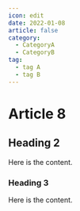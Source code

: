 ```yaml
---
icon: edit
date: 2022-01-08
article: false
category:
  - CategoryA
  - CategoryB
tag:
  - tag A
  - tag B
---
```


# Article 8

## Heading 2

Here is the content.

### Heading 3

Here is the content.
